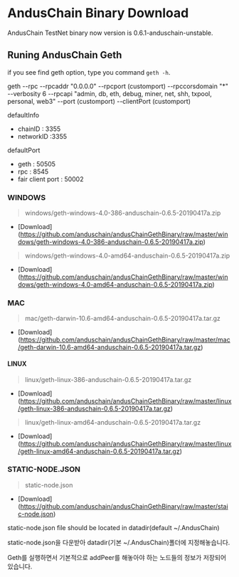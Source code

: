 # AndusChain Binary Download

AndusChain TestNet binary now version is 0.6.1-anduschain-unstable.

## Runing AndusChain Geth

if you see find geth option, type you command ```geth -h```.

geth --rpc --rpcaddr "0.0.0.0" --rpcport (customport) --rpccorsdomain "*" --verbosity 6 --rpcapi "admin, db, eth, debug, miner, net, shh, txpool, personal, web3" --port (customport) --clientPort (customport)

defaultInfo
- chainID : 3355
- networkID :3355

defaultPort
- geth : 50505
- rpc : 8545
- fair client port : 50002

### WINDOWS
>windows/geth-windows-4.0-386-anduschain-0.6.5-20190417a.zip
- [Download] (https://github.com/anduschain/andusChainGethBinary/raw/master/windows/geth-windows-4.0-386-anduschain-0.6.5-20190417a.zip)
>windows/geth-windows-4.0-amd64-anduschain-0.6.5-20190417a.zip
- [Download] (https://github.com/anduschain/andusChainGethBinary/raw/master/windows/geth-windows-4.0-amd64-anduschain-0.6.5-20190417a.zip)

### MAC
>mac/geth-darwin-10.6-amd64-anduschain-0.6.5-20190417a.tar.gz
- [Download] (https://github.com/anduschain/andusChainGethBinary/raw/master/mac/geth-darwin-10.6-amd64-anduschain-0.6.5-20190417a.tar.gz)

#### LINUX
>linux/geth-linux-386-anduschain-0.6.5-20190417a.tar.gz
- [Download] (https://github.com/anduschain/andusChainGethBinary/raw/master/linux/geth-linux-386-anduschain-0.6.5-20190417a.tar.gz)
>linux/geth-linux-amd64-anduschain-0.6.5-20190417a.tar.gz
- [Download] (https://github.com/anduschain/andusChainGethBinary/raw/master/linux/geth-linux-amd64-anduschain-0.6.5-20190417a.tar.gz)

### STATIC-NODE.JSON
> static-node.json
- [Download] (https://github.com/anduschain/andusChainGethBinary/raw/master/staic-node.json)

static-node.json file should be located in datadir(default ~/.AndusChain)

static-node.json을 다운받아 datadir(기본 ~/.AndusChain)폴더에 지정해놓습니다.

Geth를 실행하면서 기본적으로 addPeer를 해놓아야 하는 노드들의 정보가 저장되어있습니다.



